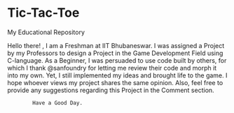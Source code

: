 # Tic-Tac-Toe

My Educational Repository

Hello there! ,
              I am a Freshman at  IIT Bhubaneswar. I was assigned a Project by my Professors to design a Project in the Game Development Field using C-language. As a Beginner, I was persuaded to use code built by others, for which I thank @sanfoundry for letting me review their code and morph it into my own. Yet, I still implemented my ideas and brought life to the game. I hope whoever views my project shares the same opinion. Also, feel free to provide any suggestions regarding this Project in the Comment section.

            Have a Good Day. 
